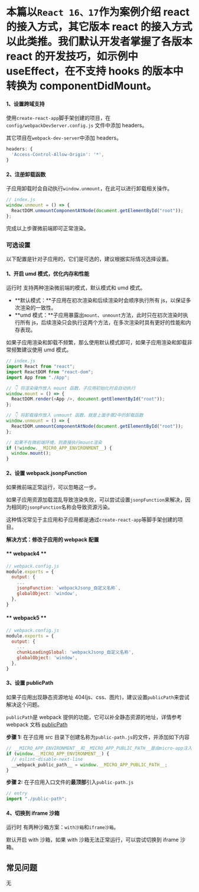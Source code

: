 # 本篇以`React 16、17`作为案例介绍 react 的接入方式，其它版本 react 的接入方式以此类推。我们默认开发者掌握了各版本 react 的开发技巧，如示例中 useEffect，在不支持 hooks 的版本中转换为 componentDidMount。

#### 1、设置跨域支持

使用`create-react-app`脚手架创建的项目，在 `config/webpackDevServer.config.js` 文件中添加 headers。

其它项目在`webpack-dev-server`中添加 headers。

```js
headers: {
  'Access-Control-Allow-Origin': '*',
}
```

#### 2、注册卸载函数

子应用卸载时会自动执行`window.unmount`，在此可以进行卸载相关操作。

```js
// index.js
window.unmount = () => {
  ReactDOM.unmountComponentAtNode(document.getElementById("root"));
};
```

完成以上步骤微前端即可正常渲染。

### 可选设置

以下配置是针对子应用的，它们是可选的，建议根据实际情况选择设置。

#### 1、开启 umd 模式，优化内存和性能

运行时 支持两种渲染微前端的模式，默认模式和 umd 模式。

- **默认模式：**子应用在初次渲染和后续渲染时会顺序执行所有 js，以保证多次渲染的一致性。
- **umd 模式：**子应用暴露出`mount`、`unmount`方法，此时只在初次渲染时执行所有 js，后续渲染只会执行这两个方法，在多次渲染时具有更好的性能和内存表现。

如果子应用渲染和卸载不频繁，那么使用默认模式即可，如果子应用渲染和卸载非常频繁建议使用 umd 模式。

```js
// index.js
import React from "react";
import ReactDOM from "react-dom";
import App from "./App";

// 👇 将渲染操作放入 mount 函数，子应用初始化时会自动执行
window.mount = () => {
  ReactDOM.render(<App />, document.getElementById("root"));
};

// 👇 将卸载操作放入 unmount 函数，就是上面步骤2中的卸载函数
window.unmount = () => {
  ReactDOM.unmountComponentAtNode(document.getElementById("root"));
};

// 如果不在微前端环境，则直接执行mount渲染
if (!window.__MICRO_APP_ENVIRONMENT__) {
  window.mount();
}
```

#### 2、设置 webpack.jsonpFunction

如果微前端正常运行，可以忽略这一步。

如果子应用资源加载混乱导致渲染失败，可以尝试设置`jsonpFunction`来解决，因为相同的`jsonpFunction`名称会导致资源污染。

这种情况常见于主应用和子应用都是通过`create-react-app`等脚手架创建的项目。

**解决方式：修改子应用的 webpack 配置**

<!-- tabs:start -->

#### ** webpack4 **

```js
// webpack.config.js
module.exports = {
  output: {
    ...
    jsonpFunction: `webpackJsonp_自定义名称`,
    globalObject: 'window',
  },
}
```

#### ** webpack5 **

```js
// webpack.config.js
module.exports = {
  output: {
    ...
    chunkLoadingGlobal: 'webpackJsonp_自定义名称',
    globalObject: 'window',
  },
}
```

<!-- tabs:end -->

#### 3、设置 publicPath

如果子应用出现静态资源地址 404(js、css、图片)，建议设置`publicPath`来尝试解决这个问题。

`publicPath`是 webpack 提供的功能，它可以补全静态资源的地址，详情参考 webpack 文档 [publicPath](https://webpack.docschina.org/guides/public-path/#on-the-fly)

**步骤 1:** 在子应用 src 目录下创建名称为`public-path.js`的文件，并添加如下内容

```js
// __MICRO_APP_ENVIRONMENT__和__MICRO_APP_PUBLIC_PATH__是由micro-app注入的全局变量
if (window.__MICRO_APP_ENVIRONMENT__) {
  // eslint-disable-next-line
  __webpack_public_path__ = window.__MICRO_APP_PUBLIC_PATH__;
}
```

**步骤 2:** 在子应用入口文件的**最顶部**引入`public-path.js`

```js
// entry
import "./public-path";
```

#### 4、切换到 iframe 沙箱

运行时 有两种沙箱方案：`with沙箱`和`iframe沙箱`。

默认开启 with 沙箱，如果 with 沙箱无法正常运行，可以尝试切换到 iframe 沙箱。

## 常见问题

无
